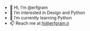 - 👋 Hi, I’m @erfgram
- 👀 I’m interested in Design and Python
- 🌱 I’m currently learning Python
- 📫 Reach me at hi@erfgram.ir

<!---
erfgram/erfgram is a ✨ special ✨ repository because its `README.md` (this file) appears on your GitHub profile.
You can click the Preview link to take a look at your changes.
--->
